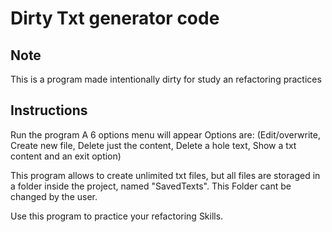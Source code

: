 # Dirty Txt generator code

## Note

This is a program made intentionally dirty for study an refactoring practices

## Instructions

Run the program
A 6 options menu will appear
Options are: (Edit/overwrite, Create new file, Delete just the content, Delete a hole text, Show a txt content and an exit option)

This program allows to create unlimited txt files, but all files are storaged in a folder inside the project, named "SavedTexts". This Folder cant be changed by the user.


Use this program to practice  your refactoring Skills.
